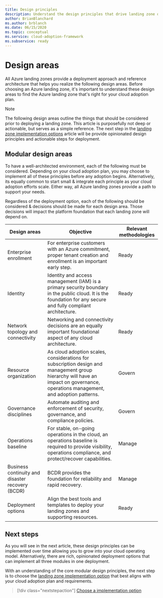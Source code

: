 ```yaml
---
title: Design principles
description: Understand the design principles that drive landing zone deployment
author: BrianBlanchard
ms.author: brblanch
ms.date: 06/15/2020
ms.topic: conceptual
ms.service: cloud-adoption-framework
ms.subservice: ready
---
```


# Design areas

All Azure landing zones provide a deployment approach and reference architecture that helps you realize the following design areas. Before choosing an Azure landing zone, it's important to understand these design areas to find the Azure landing zone that's right for your cloud adoption plan.

> [!NOTE]
> The following design areas outline the things that should be considered prior to deploying a landing zone. This article is purposefully not deep or actionable, but serves as a simple reference. The next step in the [landing zone implementation options](./implementation-options.md) article will be provide opinionated design principles and actionable steps for deployment.  

## Modular design areas

To have a well-architected environment, each of the following must be considered. Depending on your cloud adoption plan, you may choose to implement all of these principles before any adoption begins. Alternatively, its equally common to start small & integrate each principle as your cloud adoption efforts scale. Either way, all Azure landing zones provide a path to support your needs.

Regardless of the deployment option, each of the following should be considered & decisions should be made for each design area. Those decisions will impact the platform foundation that each landing zone will depend on.

|Design areas  |Objective  | Relevant methodologies |
|---------|---------|---------|
|Enterprise enrollment|For enterprise customers with an Azure commitment, proper tenant creation and enrollment is an important early step.| Ready |
|Identity|Identity and access management (IAM) is a primary security boundary in the public cloud. It is the foundation for any secure and fully compliant architecture.| Ready |
|Network topology and connectivity|Networking and connectivity decisions are an equally important foundational aspect of any cloud architecture.| Ready |
|Resource organization|As cloud adoption scales, considerations for subscription design and management group hierarchy will have an impact on governance, operations management, and adoption patterns.| Govern |
|Governance disciplines|Automate auditing and enforcement of security, governance, and compliance policies.| Govern |
|Operations baseline|For stable, on-going operations in the cloud, an operations baseline is required to provide visibility, operations compliance, and protect/recover capabilities.| Manage |
|Business continuity and disaster recovery (BCDR)|BCDR provides the foundation for reliability and rapid recovery.| Manage |
|Deployment options|Align the best tools and templates to deploy your landing zones and supporting resources.|Ready |

## Next steps

As you will see in the next article, these design principles can be implemented over time allowing you to grow into your cloud operating model. Alternatively, there are rich, opinionated deployment options that can implement all three modules in one deployment.

With an understanding of the core modular design principles, the next step is to choose the [landing zone implementation option](./implementation-options.md) that best aligns with your cloud adoption plan and requirements.

> [!div class="nextstepaction"]
> [Choose a implementation option](./implementation-options.md)

